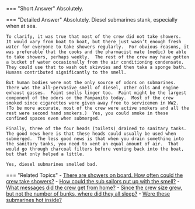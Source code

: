 
=== "Short Answer"
    Absolutely.

=== "Detailed Answer"
    Absolutely.  Diesel submarines stank, especially when at sea.

    To clarify, it was true that most of the crew did not take showers.  It would vary from boat to boat, but there just wasn’t enough fresh water for everyone to take showers regularly.  For obvious reasons, it was preferable that the cooks and the pharmacist mate (medic) be able to take showers, perhaps weekly.  The rest of the crew may have gotten a bucket of water occasionally from the air conditioning condensate.  They could use that to wash out skivvies and then take a sponge bath.  Humans contributed significantly to the smell.

    But human bodies were not the only source of odors on submarines.  There was the all-pervasive smell of diesel, other oils and engine exhaust gasses.  Paint smells linger too.  Paint might be the largest component of the odors on the Pampanito today.  Most of the crew smoked since cigarettes were given away free to servicemen in WW2.  (To be more accurate, most of the crew were active smokers and all the rest were second hand smokers.)  Yes, you could smoke in these confined spaces even when submerged.

    Finally, three of the four heads (toilets) drained to sanitary tanks.  The good news here is that these heads could usually be used when submerged.  The less good news is that when you drain something into the sanitary tanks, you need to vent an equal amount of air.  That would go through charcoal filters before venting back into the boat, but that only helped a little.

    Yes, diesel submarines smelled bad.

=== "Related Topics"
    - [There are showers on board.  How often could the crew take showers?](../FAQs/there-are-showers-on-board-how-often-could-the-crew-take-showers.md)
    - [How could the sub sailors put up with the smell?](../FAQs/how-could-the-sub-sailors-put-up-with-the-smell.md)
    - [What messages did the crew get from home?](../FAQs/what-messages-did-the-crew-get-from-home.md)
    - [Since the crew size grew, but not the number of bunks, where did they all sleep?](../FAQs/since-the-crew-size-grew-but-not-the-number-of-bunks-where-did-they-all-sleep.md)
    - [Were these submarines hot inside?](../FAQs/were-these-submarines-hot-inside.md)
